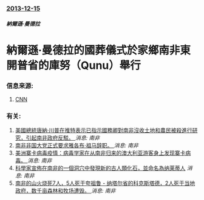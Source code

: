 ### [2013-12-15](/news/2013/12/15/index.md)

##### 納爾遜·曼德拉
#  納爾遜·曼德拉的國葬儀式於家鄉南非東開普省的庫努（Qunu）舉行 




### 信息来源:

1. [CNN](http://edition.cnn.com/2013/12/15/world/africa/nelson-mandela-qunu-funeral/index.html?hpt=iaf_c1)

### 有关:

1. [美國總統唐納·川普在推特表示已指示國務卿對南非沒收土地和農民被殺進行研究，引起南非政府反駁。 ](/zh/news/2018/08/23/美國總統唐納-川普在推特表示已指示國務卿對南非沒收土地和農民被殺進行研究-引起南非政府反駁.md) _消息: 南非_
2. [ 南非非国大党正式要求雅各布·祖马辞职。 ](/zh/news/2018/02/13/南非非国大党正式要求雅各布-祖马辞职.md) _消息: 南非_
3. [美洲寨卡病毒疫情：病毒学家在从南非归来的澳大利亚游客身上发现寨卡病毒。 ](/zh/news/2016/01/26/美洲寨卡病毒疫情-病毒学家在从南非归来的澳大利亚游客身上发现寨卡病毒.md) _消息: 南非_
4. [科學家宣佈在南非的一個洞穴中發現新的古人類化石，並命名為纳莱蒂人](/zh/news/2015/09/8/科學家宣佈在南非的一個洞穴中發現新的古人類化石-並命名為纳莱蒂人.md) _消息: 南非_
5. [ 南非的山火烧死7人，5人死于夸祖鲁 - 纳塔尔省的科克斯塔德，2人死于当地政府，数千亩森林和牧场遭毁。 ](/zh/news/2014/06/7/南非的山火烧死7人-5人死于夸祖鲁-纳塔尔省的科克斯塔德-2人死于当地政府-数千亩森林和牧场遭毁.md) _消息: 南非_
